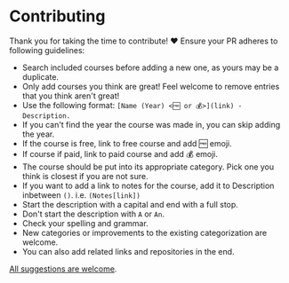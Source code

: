# Contributing

Thank you for taking the time to contribute! ♥️ Ensure your PR adheres to following guidelines:

- Search included courses before adding a new one, as yours may be a duplicate.
- Only add courses you think are great! Feel welcome to remove entries that you think aren't great!
- Use the following format: `[Name (Year) <🆓 or 💰>](link) - Description.`
- If you can't find the year the course was made in, you can skip adding the year.
- If the course is free, link to free course and add 🆓 emoji.
- If course if paid, link to paid course and add 💰 emoji.
- The course should be put into its appropriate category. Pick one you think is closest if you are not sure.
- If you want to add a link to notes for the course, add it to Description inbetween `()`. i.e. `(Notes[link])`
- Start the description with a capital and end with a full stop.
- Don't start the description with `A` or `An`.
- Check your spelling and grammar.
- New categories or improvements to the existing categorization are welcome.
- You can also add related links and repositories in the end.

[All suggestions are welcome](../../edit/master/readme.md).
